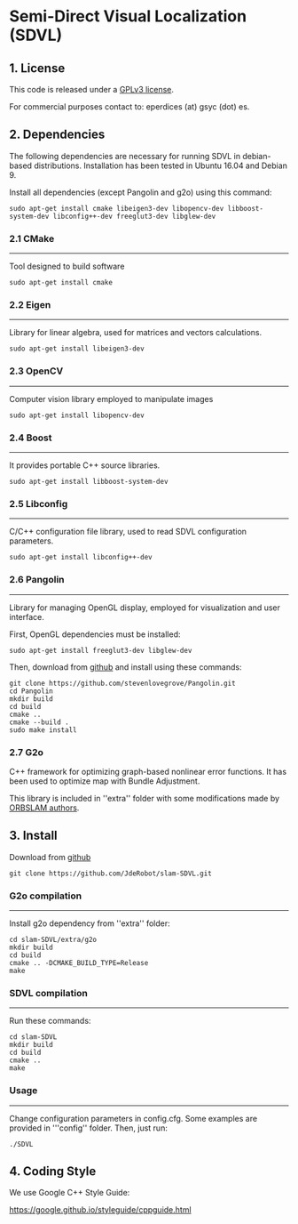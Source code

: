 # Semi-Direct Visual Localization (SDVL)

## 1. License

This code is released under a [GPLv3 license](https://www.gnu.org/licenses/gpl-3.0.en.html).

For commercial purposes contact to: eperdices (at) gsyc (dot) es.

## 2. Dependencies

The following dependencies are necessary for running SDVL in debian-based distributions. Installation has been tested in Ubuntu 16.04 and Debian 9.

Install all dependencies (except Pangolin and g2o) using this command:

```
sudo apt-get install cmake libeigen3-dev libopencv-dev libboost-system-dev libconfig++-dev freeglut3-dev libglew-dev
```

### 2.1 CMake
---

Tool designed to build software

```
sudo apt-get install cmake
```

### 2.2 Eigen
---

Library for linear algebra, used for matrices and vectors calculations.

```
sudo apt-get install libeigen3-dev 
```

### 2.3 OpenCV
---

Computer vision library employed to manipulate images

```
sudo apt-get install libopencv-dev
```

### 2.4 Boost
---

It provides portable C++ source libraries.

```
sudo apt-get install libboost-system-dev
```

### 2.5 Libconfig
---

C/C++ configuration file library, used to read SDVL configuration parameters.

```
sudo apt-get install libconfig++-dev 
```

### 2.6 Pangolin
---

Library for managing OpenGL display, employed for visualization and user interface.

First, OpenGL dependencies must be installed:

```
sudo apt-get install freeglut3-dev libglew-dev
```

Then, download from [github](https://github.com/stevenlovegrove/Pangolin) and install using these commands:

```
git clone https://github.com/stevenlovegrove/Pangolin.git
cd Pangolin
mkdir build
cd build
cmake ..
cmake --build .
sudo make install
```

### 2.7 G2o

C++ framework for optimizing graph-based nonlinear error functions. It has been used to optimize map with Bundle Adjustment.

This library is included in ''extra'' folder with some modifications made by [ORBSLAM authors](https://github.com/raulmur/ORB_SLAM2).

## 3. Install

Download from [github](https://github.com/JdeRobot/slam)

```
git clone https://github.com/JdeRobot/slam-SDVL.git
```

### G2o compilation
---

Install g2o dependency from ''extra'' folder:

```
cd slam-SDVL/extra/g2o
mkdir build
cd build
cmake .. -DCMAKE_BUILD_TYPE=Release
make
```

### SDVL compilation
---

Run these commands:

```
cd slam-SDVL
mkdir build
cd build
cmake ..
make
```

### Usage
---

Change configuration parameters in config.cfg. Some examples are provided in '''config'' folder. Then, just run:

```
./SDVL
```

## 4. Coding Style

We use Google C++ Style Guide:

https://google.github.io/styleguide/cppguide.html
